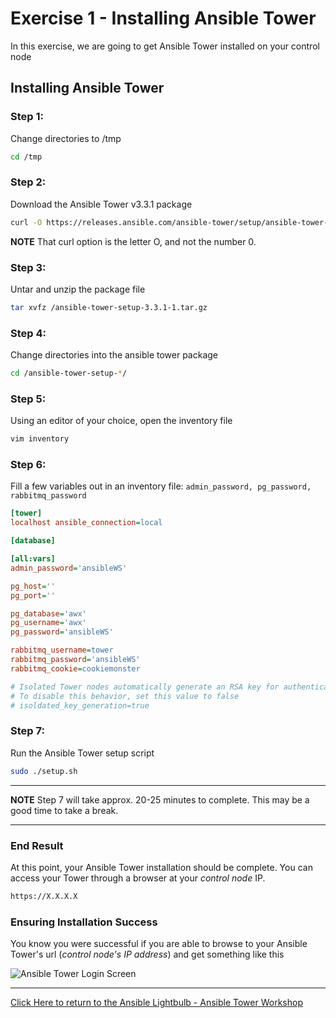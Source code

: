 # Exercise 1 - Installing Ansible Tower

In this exercise, we are going to get Ansible Tower installed on your control node

## Installing Ansible Tower


### Step 1:

Change directories to /tmp

```bash
cd /tmp
```

### Step 2:

Download the Ansible Tower v3.3.1 package

```bash
curl -O https://releases.ansible.com/ansible-tower/setup/ansible-tower-setup-3.3.1-1.tar.gz
```
**NOTE**
That curl option is the letter O, and not the number 0.

### Step 3:

Untar and unzip the package file

```bash
tar xvfz /ansible-tower-setup-3.3.1-1.tar.gz
```

### Step 4:

Change directories into the ansible tower package

```bash
cd /ansible-tower-setup-*/
```

### Step 5:

Using an editor of your choice, open the inventory file

```bash
vim inventory
```

### Step 6:

Fill a few variables out in an inventory file: `admin_password, pg_password, rabbitmq_password`

```ini
[tower]
localhost ansible_connection=local

[database]

[all:vars]
admin_password='ansibleWS'

pg_host=''
pg_port=''

pg_database='awx'
pg_username='awx'
pg_password='ansibleWS'

rabbitmq_username=tower
rabbitmq_password='ansibleWS'
rabbitmq_cookie=cookiemonster

# Isolated Tower nodes automatically generate an RSA key for authentication;
# To disable this behavior, set this value to false
# isoldated_key_generation=true

```

### Step 7:

Run the Ansible Tower setup script

```bash
sudo ./setup.sh
```

---
**NOTE**
Step 7 will take approx. 20-25 minutes to complete.  This may be a good time to take a break.

---


### End Result

At this point, your Ansible Tower installation should be complete.
You can access your Tower through a browser at your *control node* IP.

```bash
https://X.X.X.X
```

### Ensuring Installation Success

You know you were successful if you are able to browse to your Ansible Tower's url (_control node's IP address_) and get something like this

![Ansible Tower Login Screen](ansible-lab-figure01-logon-screen.png)

---

[Click Here to return to the Ansible Lightbulb - Ansible Tower Workshop](../README.md)
